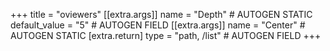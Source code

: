 +++
title = "oviewers"
[[extra.args]]
name = "Depth" # AUTOGEN STATIC
default_value = "5" # AUTOGEN FIELD
[[extra.args]]
name = "Center" # AUTOGEN STATIC
[extra.return]
type = "path, /list" # AUTOGEN FIELD
+++